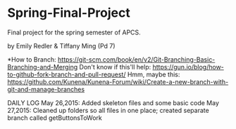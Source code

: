 # Spring-Final-Project
Final project for the spring semester of APCS.

by Emily Redler & Tiffany Ming (Pd 7)


*How to Branch: https://git-scm.com/book/en/v2/Git-Branching-Basic-Branching-and-Merging
Don't know if this'll help: https://gun.io/blog/how-to-github-fork-branch-and-pull-request/
Hmm, maybe this: https://github.com/Kunena/Kunena-Forum/wiki/Create-a-new-branch-with-git-and-manage-branches

DAILY LOG
May 26,2015: Added skeleton files and some basic code
May 27,2015: Cleaned up folders so all files in one place; created separate branch called getButtonsToWork
